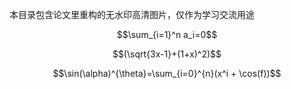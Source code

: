 本目录包含论文里重构的无水印高清图片，仅作为学习交流用途


$$\sum_{i=1}^n a_i=0$$

$$(\sqrt{3x-1}+(1+x)^2)$$

$$\sin(\alpha)^{\theta}=\sum_{i=0}^{n}(x^i + \cos(f))$$
